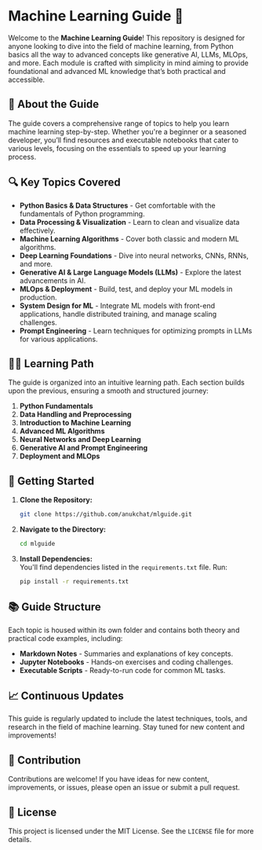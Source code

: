 
# Machine Learning Guide 📘

Welcome to the **Machine Learning Guide**! This repository is designed for anyone looking to dive into the field of machine learning, from Python basics all the way to advanced concepts like generative AI, LLMs, MLOps, and more. Each module is crafted with simplicity in mind aiming to provide foundational and advanced ML knowledge that’s both practical and accessible.

## 🌟 About the Guide

The guide covers a comprehensive range of topics to help you learn machine learning step-by-step. Whether you're a beginner or a seasoned developer, you’ll find resources and executable notebooks that cater to various levels, focusing on the essentials to speed up your learning process.

## 🔍 Key Topics Covered

- **Python Basics & Data Structures** - Get comfortable with the fundamentals of Python programming.
- **Data Processing & Visualization** - Learn to clean and visualize data effectively.
- **Machine Learning Algorithms** - Cover both classic and modern ML algorithms.
- **Deep Learning Foundations** - Dive into neural networks, CNNs, RNNs, and more.
- **Generative AI & Large Language Models (LLMs)** - Explore the latest advancements in AI.
- **MLOps & Deployment** - Build, test, and deploy your ML models in production.
- **System Design for ML** - Integrate ML models with front-end applications, handle distributed training, and manage scaling challenges.
- **Prompt Engineering** - Learn techniques for optimizing prompts in LLMs for various applications.

## 🧑‍🏫 Learning Path

The guide is organized into an intuitive learning path. Each section builds upon the previous, ensuring a smooth and structured journey:

1. **Python Fundamentals**
2. **Data Handling and Preprocessing**
3. **Introduction to Machine Learning**
4. **Advanced ML Algorithms**
5. **Neural Networks and Deep Learning**
6. **Generative AI and Prompt Engineering**
7. **Deployment and MLOps**

## 🚀 Getting Started

1. **Clone the Repository:**
   ```bash
   git clone https://github.com/anukchat/mlguide.git
   ```
2. **Navigate to the Directory:**
   ```bash
   cd mlguide
   ```
3. **Install Dependencies:**  
   You'll find dependencies listed in the `requirements.txt` file. Run:
   ```bash
   pip install -r requirements.txt
   ```

## 📚 Guide Structure

Each topic is housed within its own folder and contains both theory and practical code examples, including:

- **Markdown Notes** - Summaries and explanations of key concepts.
- **Jupyter Notebooks** - Hands-on exercises and coding challenges.
- **Executable Scripts** - Ready-to-run code for common ML tasks.

## 📈 Continuous Updates

This guide is regularly updated to include the latest techniques, tools, and research in the field of machine learning. Stay tuned for new content and improvements!

## 🫱 Contribution

Contributions are welcome! If you have ideas for new content, improvements, or issues, please open an issue or submit a pull request.

## 📄 License

This project is licensed under the MIT License. See the `LICENSE` file for more details.
